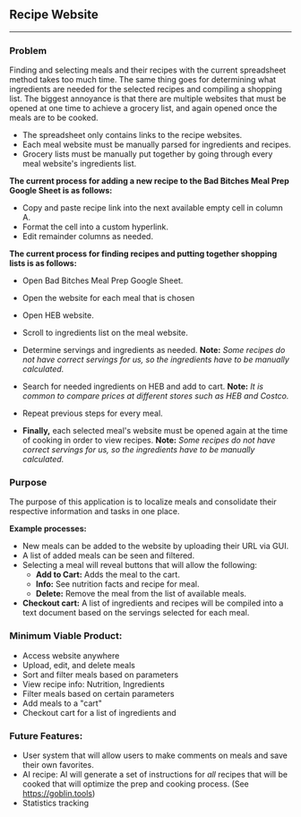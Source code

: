 ## Recipe Website
___

### Problem
Finding and selecting meals and their recipes with the current spreadsheet method takes too much time. The same thing goes for determining what ingredients are needed for the selected recipes and compiling a shopping list. The biggest annoyance is that there are multiple websites that must be opened at one time to achieve a grocery list, and again opened once the meals are to be cooked.
- The spreadsheet only contains links to the recipe websites.
- Each meal website must be manually parsed for ingredients and recipes.
- Grocery lists must be manually put together by going through every meal website's ingredients list.  

**The current process for adding a new recipe to the Bad Bitches Meal Prep Google Sheet is as follows:**
  - Copy and paste recipe link into the next available empty cell in column A.
  - Format the cell into a custom hyperlink.
  - Edit remainder columns as needed.

**The current process for finding recipes and putting together shopping lists is as follows:**
  - Open Bad Bitches Meal Prep Google Sheet.
  - Open the website for each meal that is chosen
  - Open HEB website.
  - Scroll to ingredients list on the meal website.
  - Determine servings and ingredients as needed.
   **Note:** *Some recipes do not have correct servings for us, so the ingredients have to be manually calculated.*
  - Search for needed ingredients on HEB and add to cart.
  **Note:** *It is common to compare prices at different stores such as HEB and Costco.*
  - Repeat previous steps for every meal.

  - **Finally,** each selected meal's website must be opened again at the time of cooking in order to view recipes. 
  **Note:** *Some recipes do not have correct servings for us, so the ingredients have to be manually calculated.*

### Purpose
The purpose of this application is to localize meals and consolidate their respective information and tasks in one place.

**Example processes:**
- New meals can be added to the website by uploading their URL via GUI.
- A list of added meals can be seen and filtered.
- Selecting a meal will reveal buttons that will allow the following:
  - **Add to Cart:** Adds the meal to the cart.
  - **Info:** See nutrition facts and recipe for meal.
  - **Delete:** Remove the meal from the list of available meals. 
- **Checkout cart:** A list of ingredients and recipes will be compiled into a text document based on the servings selected for each meal.

### Minimum Viable Product:
- Access website anywhere
- Upload, edit, and delete meals
- Sort and filter meals based on parameters
- View recipe info: Nutrition, Ingredients
- Filter meals based on certain parameters
- Add meals to a "cart"
- Checkout cart for a list of ingredients and 

### Future Features:
- User system that will allow users to make comments on meals and save their own favorites.
- AI recipe: AI will generate a set of instructions for *all* recipes that will be cooked that will optimize the prep and cooking process. (See https://goblin.tools)
- Statistics tracking
